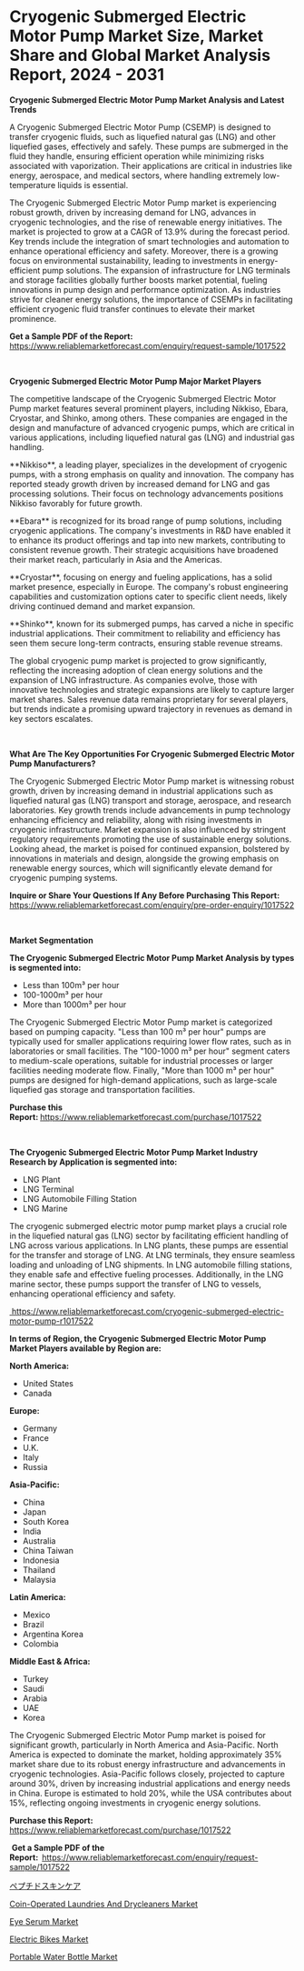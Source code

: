 <p><h1>Cryogenic Submerged Electric Motor Pump Market Size, Market Share and Global Market Analysis Report, 2024 - 2031</h1></p><p><strong>Cryogenic Submerged Electric Motor Pump Market Analysis and Latest Trends</strong></p>
<p><p>A Cryogenic Submerged Electric Motor Pump (CSEMP) is designed to transfer cryogenic fluids, such as liquefied natural gas (LNG) and other liquefied gases, effectively and safely. These pumps are submerged in the fluid they handle, ensuring efficient operation while minimizing risks associated with vaporization. Their applications are critical in industries like energy, aerospace, and medical sectors, where handling extremely low-temperature liquids is essential.</p><p>The Cryogenic Submerged Electric Motor Pump market is experiencing robust growth, driven by increasing demand for LNG, advances in cryogenic technologies, and the rise of renewable energy initiatives. The market is projected to grow at a CAGR of 13.9% during the forecast period. Key trends include the integration of smart technologies and automation to enhance operational efficiency and safety. Moreover, there is a growing focus on environmental sustainability, leading to investments in energy-efficient pump solutions. The expansion of infrastructure for LNG terminals and storage facilities globally further boosts market potential, fueling innovations in pump design and performance optimization. As industries strive for cleaner energy solutions, the importance of CSEMPs in facilitating efficient cryogenic fluid transfer continues to elevate their market prominence.</p></p>
<p><strong>Get a Sample PDF of the Report:&nbsp;</strong> <a href="https://www.reliablemarketforecast.com/enquiry/request-sample/1017522">https://www.reliablemarketforecast.com/enquiry/request-sample/1017522</a></p>
<p>&nbsp;</p>
<p><strong>Cryogenic Submerged Electric Motor Pump Major Market Players</strong></p>
<p><p>The competitive landscape of the Cryogenic Submerged Electric Motor Pump market features several prominent players, including Nikkiso, Ebara, Cryostar, and Shinko, among others. These companies are engaged in the design and manufacture of advanced cryogenic pumps, which are critical in various applications, including liquefied natural gas (LNG) and industrial gas handling.</p><p>**Nikkiso**, a leading player, specializes in the development of cryogenic pumps, with a strong emphasis on quality and innovation. The company has reported steady growth driven by increased demand for LNG and gas processing solutions. Their focus on technology advancements positions Nikkiso favorably for future growth.</p><p>**Ebara** is recognized for its broad range of pump solutions, including cryogenic applications. The company's investments in R&D have enabled it to enhance its product offerings and tap into new markets, contributing to consistent revenue growth. Their strategic acquisitions have broadened their market reach, particularly in Asia and the Americas.</p><p>**Cryostar**, focusing on energy and fueling applications, has a solid market presence, especially in Europe. The company's robust engineering capabilities and customization options cater to specific client needs, likely driving continued demand and market expansion.</p><p>**Shinko**, known for its submerged pumps, has carved a niche in specific industrial applications. Their commitment to reliability and efficiency has seen them secure long-term contracts, ensuring stable revenue streams.</p><p>The global cryogenic pump market is projected to grow significantly, reflecting the increasing adoption of clean energy solutions and the expansion of LNG infrastructure. As companies evolve, those with innovative technologies and strategic expansions are likely to capture larger market shares. Sales revenue data remains proprietary for several players, but trends indicate a promising upward trajectory in revenues as demand in key sectors escalates.</p></p>
<p>&nbsp;</p>
<p><strong>What Are The Key Opportunities For Cryogenic Submerged Electric Motor Pump Manufacturers?</strong></p>
<p><p>The Cryogenic Submerged Electric Motor Pump market is witnessing robust growth, driven by increasing demand in industrial applications such as liquefied natural gas (LNG) transport and storage, aerospace, and research laboratories. Key growth trends include advancements in pump technology enhancing efficiency and reliability, along with rising investments in cryogenic infrastructure. Market expansion is also influenced by stringent regulatory requirements promoting the use of sustainable energy solutions. Looking ahead, the market is poised for continued expansion, bolstered by innovations in materials and design, alongside the growing emphasis on renewable energy sources, which will significantly elevate demand for cryogenic pumping systems.</p></p>
<p><strong>Inquire or Share Your Questions If Any Before Purchasing This Report:</strong> <a href="https://www.reliablemarketforecast.com/enquiry/pre-order-enquiry/1017522">https://www.reliablemarketforecast.com/enquiry/pre-order-enquiry/1017522</a></p>
<p>&nbsp;</p>
<p><strong>Market Segmentation</strong></p>
<p><strong>The Cryogenic Submerged Electric Motor Pump Market Analysis by types is segmented into:</strong></p>
<p><ul><li>Less than 100m³ per hour</li><li>100-1000m³ per hour</li><li>More than 1000m³ per hour</li></ul></p>
<p><p>The Cryogenic Submerged Electric Motor Pump market is categorized based on pumping capacity. "Less than 100 m³ per hour" pumps are typically used for smaller applications requiring lower flow rates, such as in laboratories or small facilities. The "100-1000 m³ per hour" segment caters to medium-scale operations, suitable for industrial processes or larger facilities needing moderate flow. Finally, "More than 1000 m³ per hour" pumps are designed for high-demand applications, such as large-scale liquefied gas storage and transportation facilities.</p></p>
<p><strong>Purchase this Report:&nbsp;</strong><a href="https://www.reliablemarketforecast.com/purchase/1017522">https://www.reliablemarketforecast.com/purchase/1017522</a></p>
<p>&nbsp;</p>
<p><strong>The Cryogenic Submerged Electric Motor Pump Market Industry Research by Application is segmented into:</strong></p>
<p><ul><li>LNG Plant</li><li>LNG Terminal</li><li>LNG Automobile Filling Station</li><li>LNG Marine</li></ul></p>
<p><p>The cryogenic submerged electric motor pump market plays a crucial role in the liquefied natural gas (LNG) sector by facilitating efficient handling of LNG across various applications. In LNG plants, these pumps are essential for the transfer and storage of LNG. At LNG terminals, they ensure seamless loading and unloading of LNG shipments. In LNG automobile filling stations, they enable safe and effective fueling processes. Additionally, in the LNG marine sector, these pumps support the transfer of LNG to vessels, enhancing operational efficiency and safety.</p></p>
<p><a href="https://www.reliablemarketforecast.com/cryogenic-submerged-electric-motor-pump-r1017522">&nbsp;https://www.reliablemarketforecast.com/cryogenic-submerged-electric-motor-pump-r1017522</a></p>
<p><strong>In terms of Region, the Cryogenic Submerged Electric Motor Pump Market Players available by Region are:</strong></p>
<p>
    <p> <strong> North America: </strong>
        <ul>
            <li>United States</li>
            <li>Canada</li>
        </ul>
        </p> 
    <p> <strong> Europe: </strong>
        <ul>
            <li>Germany</li>
            <li>France</li>
            <li>U.K.</li>
            <li>Italy</li>
            <li>Russia</li>
        </ul>
        </p> 
    <p> <strong> Asia-Pacific: </strong>
        <ul>
            <li>China</li>
            <li>Japan</li>
            <li>South Korea</li>
            <li>India</li>
            <li>Australia</li>
            <li>China Taiwan</li>
            <li>Indonesia</li>
            <li>Thailand</li>
            <li>Malaysia</li>
        </ul>
        </p> 
    <p> <strong> Latin America: </strong>
        <ul>
            <li>Mexico</li>
            <li>Brazil</li>
            <li>Argentina Korea</li>
            <li>Colombia</li>
        </ul>
        </p> 
    <p> <strong> Middle East & Africa: </strong>
        <ul>
            <li>Turkey</li>
            <li>Saudi</li>
            <li>Arabia</li>
            <li>UAE</li>
            <li>Korea</li>
        </ul>
    </p>
    </p>
<p><p>The Cryogenic Submerged Electric Motor Pump market is poised for significant growth, particularly in North America and Asia-Pacific. North America is expected to dominate the market, holding approximately 35% market share due to its robust energy infrastructure and advancements in cryogenic technologies. Asia-Pacific follows closely, projected to capture around 30%, driven by increasing industrial applications and energy needs in China. Europe is estimated to hold 20%, while the USA contributes about 15%, reflecting ongoing investments in cryogenic energy solutions.</p></p>
<p><strong>Purchase this Report: </strong><a href="https://www.reliablemarketforecast.com/purchase/1017522">https://www.reliablemarketforecast.com/purchase/1017522</a></p>
<p>&nbsp;<strong>Get a Sample PDF of the Report:&nbsp;&nbsp;</strong><a href="https://www.reliablemarketforecast.com/enquiry/request-sample/1017522">https://www.reliablemarketforecast.com/enquiry/request-sample/1017522</a></p>
<p><strong></strong></p>
<p><p><a href="https://github.com/mohamedbakry57/Market-Research-Report-List-6/blob/main/882023511822.md">ペプチドスキンケア</a></p><p><a href="https://github.com/vimar16th/Market-Research-Report-List-6/blob/main/coin-operated-laundries-and-drycleaners-market.md">Coin-Operated Laundries And Drycleaners Market</a></p><p><a href="https://medium.com/@cesailson56547/the-global-eye-serum-market-is-a-dynamic-and-growing-industry-e76712e1f0a3">Eye Serum Market</a></p><p><a href="https://www.linkedin.com/pulse/market-forecast-global-electric-bikes-trends-impact-analysis-9xlde?trackingId=dk77UF1rSnutzgSUno%2Bb8A%3D%3D">Electric Bikes Market</a></p><p><a href="https://medium.com/@cesailson56547/the-portable-water-bottle-market-report-analyzes-important-operational-and-performance-data-so-661da90be947">Portable Water Bottle Market</a></p></p>